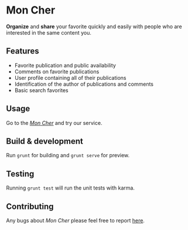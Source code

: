# Mon Cher

**Organize** and **share** your favorite quickly and easily with people who are interested in the same content you.

## Features

* Favorite publication and public availability
* Comments on favorite publications
* User profile containing all of their publications
* Identification of the author of publications and comments
* Basic search favorites

## Usage

Go to the [_Mon Cher_](https://mon-cher.github.io) and try our service.

## Build & development

Run `grunt` for building and `grunt serve` for preview.

## Testing

Running `grunt test` will run the unit tests with karma.

## Contributing

Any bugs about _Mon Cher_ please feel free to report [here](https://github.com/tonysilva/mon-cher/issues).
